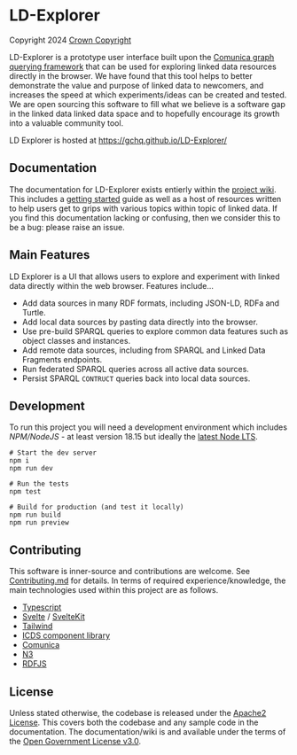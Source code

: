 # LD-Explorer

Copyright 2024 [Crown Copyright](https://www.nationalarchives.gov.uk/information-management/re-using-public-sector-information/uk-government-licensing-framework/crown-copyright/)

LD-Explorer is a prototype user interface built upon the [Comunica graph querying framework](https://comunica.dev/) that can be used for exploring linked data resources directly in the browser. We have found that this tool helps to better demonstrate the value and purpose of linked data to newcomers, and increases the speed at which experiments/ideas can be created and tested. We are open sourcing this software to fill what we believe is a software gap in the linked data linked data space and to hopefully encourage its growth into a valuable community tool.

LD Explorer is hosted at https://gchq.github.io/LD-Explorer/

## Documentation

The documentation for LD-Explorer exists entierly within the [project wiki](https://github.com/gchq/LD-Explorer/wiki). This includes a [getting started](https://github.com/gchq/LD-Explorer/wiki/Getting-Started) guide as well as a host of resources written to help users get to grips with various topics within topic of linked data. If you find this documentation lacking or confusing, then we consider this to be a bug: please raise an issue.

## Main Features

LD Explorer is a UI that allows users to explore and experiment with linked data directly within the web browser. Features include...

* Add data sources in many RDF formats, including JSON-LD, RDFa and Turtle.
* Add local data sources by pasting data directly into the browser.
* Use pre-build SPARQL queries to explore common data features such as object classes and instances.
* Add remote data sources, including from SPARQL and Linked Data Fragments endpoints.
* Run federated SPARQL queries across all active data sources.
* Persist SPARQL `CONTRUCT` queries back into local data sources.

## Development

To run this project you will need a development environment which includes _NPM/NodeJS_ - at least version 18.15 but ideally the [latest Node LTS](https://nodejs.org/en).

```
# Start the dev server
npm i
npm run dev

# Run the tests
npm test

# Build for production (and test it locally)
npm run build
npm run preview
```

## Contributing

This software is inner-source and contributions are welcome. See [Contributing.md](./CONTRIBUTING.md) for details. In terms of required experience/knowledge, the main technologies used within this project are as follows.

- [Typescript](https://www.typescriptlang.org/)
- [Svelte](https://svelte.dev/) / [SvelteKit](https://kit.svelte.dev/)
- [Tailwind](https://tailwindcss.com/)
- [ICDS component library](https://design.sis.gov.uk/components)
- [Comunica](https://comunica.dev/)
- [N3](https://rdf.js.org/N3.js/)
- [RDFJS](https://rdf.js.org/)

## License

Unless stated otherwise, the codebase is released under the [Apache2 License](https://www.apache.org/licenses/LICENSE-2.0). This covers both the codebase and any sample code in the documentation. The documentation/wiki is and available under the terms of the [Open Government License v3.0](https://www.nationalarchives.gov.uk/doc/open-government-licence/version/3/).
